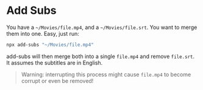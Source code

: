 # Add Subs

You have a `~/Movies/file.mp4`, and a `~/Movies/file.srt`. You want to merge them into one. Easy, just run:

```bash
npx add-subs "~/Movies/file.mp4"
```

add-subs will then merge both into a single `file.mp4` and remove `file.srt`. It assumes the subtitles are in English.

> Warning: interrupting this process might cause `file.mp4` to become corrupt or even be removed!
